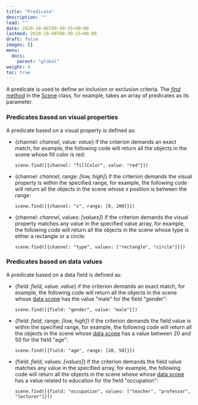 ```yaml
---
title: "Predicate"
description: ""
lead: ""
date: 2020-10-06T08:49:15+00:00
lastmod: 2020-10-06T08:49:15+00:00
draft: false
images: []
menu: 
  docs:
    parent: "global"
weight: 4
toc: true
---
```


A predicate is used to define an inclusion or exclusion criteria. The [_find_ method](../../group/scene/#methods-manage-items) in the [Scene](../../group/scene/) class, for example, takes an array of predicates as its parameter. 

### Predicates based on visual properties
A predicate based on a visual property is defined as:

- {channel: _channel_, value: _value_} if the criterion demands an exact match, for example, the following code will return all the objects in the scene whose fill color is red:

    `scene.find([{channel: "fillColor", value: "red"}])`

- {channel: _channel_, range: _[low, high]_} if the criterion demands the visual property is within the specified range, for example, the following code will return all the objects in the scene whose x position is between the range:
  
    `scene.find([{channel: "x", range: [0, 200]}])`

- {channel: _channel_, values: _[values]_} if the criterion demands the visual property matches any value in the specified value array, for example, the following code will return all the objects in the scene whose type is either a rectangle or a circle:

    `scene.find([{channel: "type", values: ["rectangle", "circle"]}])`

### Predicates based on data values
A predicate based on a data field is defined as:

- {field: _field_, value: _value_} if the criterion demands an exact match, for example, the following code will return all the objects in the scene whose [data scope](../../data/datascope/) has the value "male" for the field "gender":

    `scene.find([{field: "gender", value: "male"}])`

- {field: _field_, range: _[low, high]_} if the criterion demands the field value is within the specified range, for example, the following code will return all the objects in the scene whose [data scope](../../data/datascope/) has a value between 20 and 50 for the field "age":
  
    `scene.find([{field: "age", range: [20, 50]}])`

- {field: _field_, values: _[values]_} if the criterion demands the field value matches any value in the specified array, for example, the following code will return all the objects in the scene whose whose [data scope](../../data/datascope/) has a value related to education for the field "occupation":

    `scene.find([{field: "occupation", values: ["teacher", "professor", "lecturer"]}])`